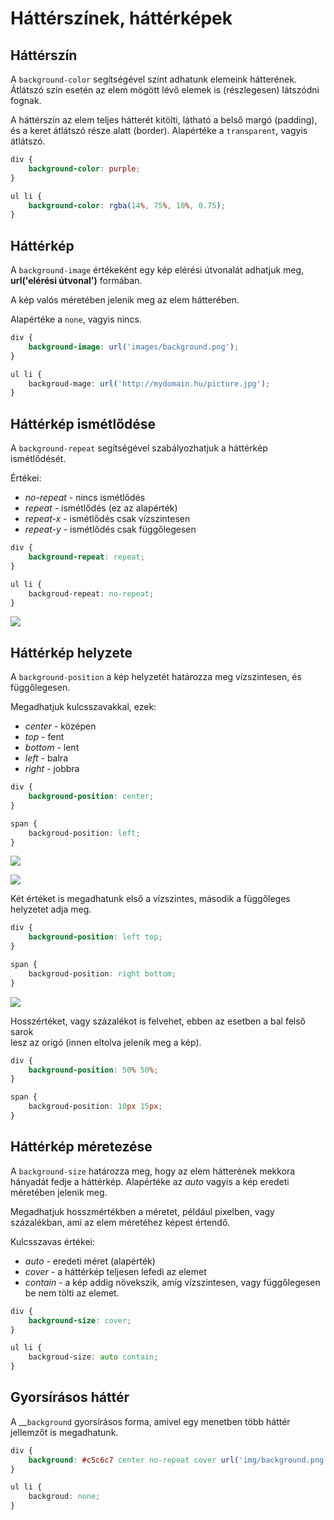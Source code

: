 # Háttérszínek, háttérképek

## Háttérszín

A `background-color` segítségével színt adhatunk elemeink hátterének. Átlátszó szín esetén az elem mögött lévő elemek is \(részlegesen\) látszódni fognak.  
  
A háttérszín az elem teljes hátterét kitölti, látható a belső margó \(padding\), és a keret átlátszó része alatt \(border\). Alapértéke a `transparent`, vagyis átlátszó.

```css
div {
	background-color: purple;
}

ul li {
	background-color: rgba(14%, 75%, 10%, 0.75);
}
```

## Háttérkép

A `background-image` értékeként egy kép elérési útvonalát adhatjuk meg, **url\('elérési útvonal'\)** formában.  
  
A kép valós méretében jelenik meg az elem hátterében.  
  
Alapértéke a `none`, vagyis nincs.

```css
div {
    background-image: url('images/background.png');
}

ul li {
    backgroud-mage: url('http://mydomain.hu/picture.jpg');
}
```

## Háttérkép ismétlődése

A `background-repeat` segítségével szabályozhatjuk a háttérkép ismétlődését.

Értékei:

* _no-repeat_ - nincs ismétlődés
* _repeat_ - ismétlődés \(ez az alapérték\)
* _repeat-x_ - ismétlődés csak vízszintesen
* _repeat-y_ - ismétlődés csak függőlegesen

```css
div {
    background-repeat: repeat;
}

ul li {
    backgroud-repeat: no-repeat;
}
```

![](../.gitbook/assets/background-repeat.png)

## Háttérkép helyzete

A `background-position` a kép helyzetét határozza meg vízszintesen, és függőlegesen.

Megadhatjuk kulcsszavakkal, ezek:

* _center_ - középen
* _top_ - fent
* _bottom_ - lent
* _left_ - balra
* _right_ - jobbra

```css
div {
	background-position: center;
}

span {
	backgroud-position: left;
}
```

![](../.gitbook/assets/bgp-0.png)

![](../.gitbook/assets/bgp-1%20%281%29.png)

Két értéket is megadhatunk első a vízszintes, második a függőleges helyzetet adja meg.

```css
div {
	background-position: left top;
}

span {
	backgroud-position: right bottom;
}
```

![](../.gitbook/assets/bgp-2.png)

Hosszértéket, vagy százalékot is felvehet, ebben az esetben a bal felső sarok  
lesz az origó \(innen eltolva jelenik meg a kép\).

```css
div {
	background-position: 50% 50%;
}

span {
	backgroud-position: 10px 15px;
}
```

## Háttérkép méretezése

A `background-size` határozza meg, hogy az elem hátterének mekkora hányadát fedje a háttérkép. Alapértéke az _auto_ vagyis a kép eredeti  
méretében jelenik meg.

Megadhatjuk hosszmértékben a méretet, például pixelben, vagy százalékban, ami az elem méretéhez képest értendő.

Kulcsszavas értékei:

* _auto_ - eredeti méret \(alapérték\)
* _cover_ - a háttérkép teljesen lefedi az elemet
* _contain_ - a kép addig növekszik, amíg vízszintesen, vagy függőlegesen be nem tölti az elemet.

```css
div {
	background-size: cover;
}

ul li {
	backgroud-size: auto contain;
}
```

## Gyorsírásos háttér

A __`background` gyorsírásos forma, amivel egy menetben több háttér jellemzőt is megadhatunk.

```css
div {
	background: #c5c6c7 center no-repeat cover url('img/background.png');
}

ul li {
	backgroud: none;
}
```

